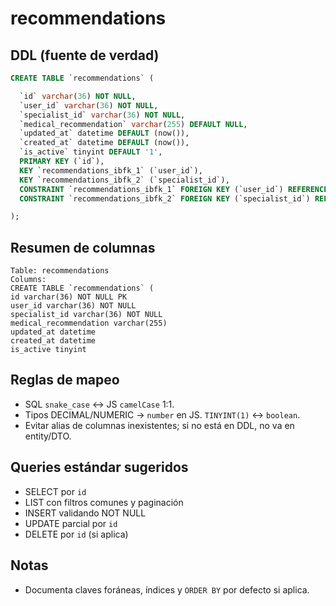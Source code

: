 # recommendations

## DDL (fuente de verdad)
```sql
CREATE TABLE `recommendations` (

  `id` varchar(36) NOT NULL,
  `user_id` varchar(36) NOT NULL,
  `specialist_id` varchar(36) NOT NULL,
  `medical_recommendation` varchar(255) DEFAULT NULL,
  `updated_at` datetime DEFAULT (now()),
  `created_at` datetime DEFAULT (now()),
  `is_active` tinyint DEFAULT '1',
  PRIMARY KEY (`id`),
  KEY `recommendations_ibfk_1` (`user_id`),
  KEY `recommendations_ibfk_2` (`specialist_id`),
  CONSTRAINT `recommendations_ibfk_1` FOREIGN KEY (`user_id`) REFERENCES `users` (`id`),
  CONSTRAINT `recommendations_ibfk_2` FOREIGN KEY (`specialist_id`) REFERENCES `users` (`id`)

);
```

## Resumen de columnas
```
Table: recommendations
Columns:
CREATE TABLE `recommendations` (
id varchar(36) NOT NULL PK
user_id varchar(36) NOT NULL
specialist_id varchar(36) NOT NULL
medical_recommendation varchar(255)
updated_at datetime
created_at datetime
is_active tinyint
```

## Reglas de mapeo
- SQL `snake_case` ↔ JS `camelCase` 1:1.
- Tipos DECIMAL/NUMERIC → `number` en JS. `TINYINT(1)` ↔ `boolean`.
- Evitar alias de columnas inexistentes; si no está en DDL, no va en entity/DTO.

## Queries estándar sugeridos
- SELECT por `id`
- LIST con filtros comunes y paginación
- INSERT validando NOT NULL
- UPDATE parcial por `id`
- DELETE por `id` (si aplica)

## Notas
- Documenta claves foráneas, índices y `ORDER BY` por defecto si aplica.
